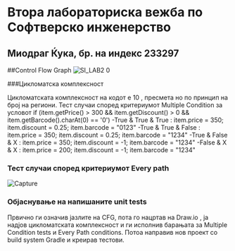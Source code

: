 # Втора лабораториска вежба по Софтверско инженерство
## Миодраг Ќука, бр. на индекс 233297

##Control Flow Graph
![SI_LAB2 0](https://github.com/miodragkjuka/SI_2024_lab2_233297/assets/135254432/3e43484c-4dea-41da-a886-47672425c408)

###Цикломатска комплексност

Цикломатската комплексност на кодот е 10 , пресмета но по принцип на број на региони.
Тест случаи според критериумот Multiple Condition за условот if (item.getPrice() > 300 && item.getDiscount() > 0 && item.getBarcode().charAt(0) == '0')
-True & True & True     : item.price = 350; item.discount = 0.25; item.barcode = "0123"
-True & True & False    : item.price = 350; item.discount = 0.25; item.barcode = "1234"
-True & False & X       : item.price = 350; item.discount = -1; item.barcode = "1234"
-False & X & X          : item.price = 200; item.discount = -1; item.barcode = "1234"

### Тест случаи според критериумот Every path
![Capture](https://github.com/miodragkjuka/SI_2024_lab2_233297/assets/135254432/5c6affd5-b26d-4037-8d3c-2e754a5d1ac1)

### Објаснување на напишаните unit tests
Првично ги означив јазлите на CFG, пота го нацртав на Draw.io , ја надјов цикломатската комплексност и ги исполнив барањата за Multiple Condition tests и Every Path conditions. Потоа направив нов проект со build system Gradle и креирав тестови. 
